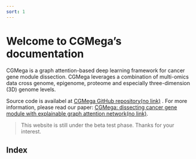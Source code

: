 ```yaml
---
sort: 1
---
```


# Welcome to CGMega’s documentation

CGMega is a graph attention-based deep learning framework for cancer gene module dissection. CGMega leverages a combination of multi-omics data cross genome, epigenome, proteome and especially three-dimension (3D) genome levels.

Source code is availabel at [CGMega GitHub repository(no link)](https://github.com) . For more information, please read our paper: [CGMega: dissecting cancer gene module with explainable graph attention network(no link)](https://www.nature.com/ncomms/).

>
> This website is still under the beta test phase. Thanks for your interest.
>

## Index